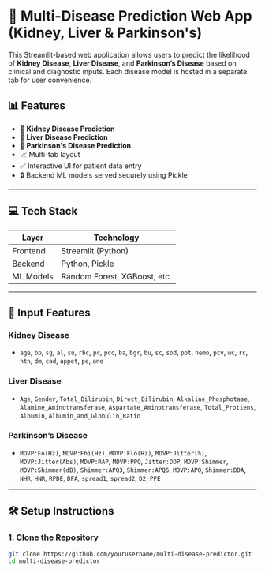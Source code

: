 # 🧠 Multi-Disease Prediction Web App (Kidney, Liver & Parkinson's)

This Streamlit-based web application allows users to predict the likelihood of **Kidney Disease**, **Liver Disease**, and **Parkinson’s Disease** based on clinical and diagnostic inputs. Each disease model is hosted in a separate tab for user convenience.


## 📊 Features

- 🔬 **Kidney Disease Prediction**
- 🧬 **Liver Disease Prediction**
- 🧠 **Parkinson's Disease Prediction**
- 📈 Multi-tab layout
- ✅ Interactive UI for patient data entry
- 🔒 Backend ML models served securely using Pickle

---

## 💻 Tech Stack

| Layer        | Technology                |
|--------------|---------------------------|
| Frontend     | Streamlit (Python)        |
| Backend      | Python, Pickle            |
| ML Models    | Random Forest, XGBoost, etc. |


---

## 🧪 Input Features

### Kidney Disease
- `age`, `bp`, `sg`, `al`, `su`, `rbc`, `pc`, `pcc`, `ba`, `bgr`, `bu`, `sc`, `sod`, `pot`, `hemo`, `pcv`, `wc`, `rc`, `htn`, `dm`, `cad`, `appet`, `pe`, `ane`

### Liver Disease
- `Age`, `Gender`, `Total_Bilirubin`, `Direct_Bilirubin`, `Alkaline_Phosphotase`, `Alamine_Aminotransferase`, `Aspartate_Aminotransferase`, `Total_Protiens`, `Albumin`, `Albumin_and_Globulin_Ratio`

### Parkinson’s Disease
- `MDVP:Fo(Hz)`, `MDVP:Fhi(Hz)`, `MDVP:Flo(Hz)`, `MDVP:Jitter(%)`, `MDVP:Jitter(Abs)`, `MDVP:RAP`, `MDVP:PPQ`, `Jitter:DDP`, `MDVP:Shimmer`, `MDVP:Shimmer(dB)`, `Shimmer:APQ3`, `Shimmer:APQ5`, `MDVP:APQ`, `Shimmer:DDA`, `NHR`, `HNR`, `RPDE`, `DFA`, `spread1`, `spread2`, `D2`, `PPE`

---

## 🛠️ Setup Instructions

### 1. Clone the Repository

```bash
git clone https://github.com/yourusername/multi-disease-predictor.git
cd multi-disease-predictor
